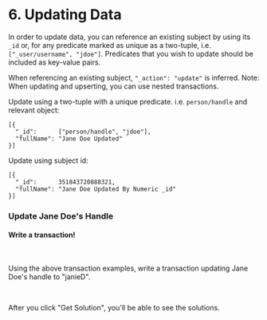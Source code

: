 # 6. Updating Data

In order to update data, you can reference an existing subject by using its `_id` or, for any predicate marked as unique as a two-tuple, i.e. `["_user/username", "jdoe"]`. Predicates that you wish to update should be included as key-value pairs.

When referencing an existing subject, `"_action": "update"` is inferred. Note: When updating and upserting, you can use nested transactions.

Update using a two-tuple with a unique predicate. i.e. `person/handle` and relevant object:

```
[{
  "_id":      ["person/handle", "jdoe"],
  "fullName": "Jane Doe Updated"
}]
```

Update using subject id:

```
[{
  "_id":      351843720888321,
  "fullName": "Jane Doe Updated By Numeric _id"
}]
```

<div class="challenge">
<h3>Update Jane Doe's Handle</h3>
<h4>Write a transaction!</h4>
<br/>
<p>Using the above transaction examples, write a transaction updating Jane Doe's handle to "janieD".</p>
<br/>
<p>After you click "Get Solution", you'll be able to see the solutions.</p>
</div>
<br/>
<br/>


